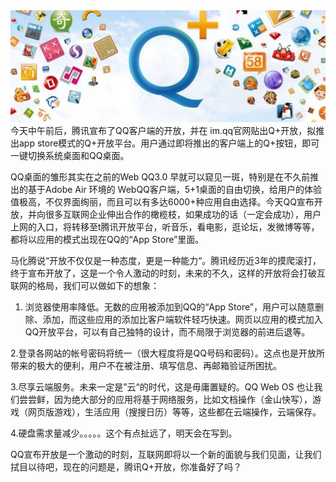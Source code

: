 <img src="/blog/images/qplus.jpg"/>
今天中午前后，腾讯宣布了QQ客户端的开放，并在 im.qq官网贴出Q+开放，拟推出app store模式的Q+开放平台。用户通过即将推出的客户端上的Q+按钮，即可一键切换系统桌面和QQ桌面。

QQ桌面的雏形其实在之前的Web QQ3.0 早就可以窥见一斑，特别是在不久前推出的基于Adobe Air 环境的 WebQQ客户端，5+1桌面的自由切换，给用户的体验值极高，不仅界面绚丽，而且可以有多达6000+种应用自由选择。今天QQ宣布开放，并向很多互联网企业伸出合作的橄榄枝，如果成功的话（一定会成功），用户上网的入口，将转移至t腾讯开放平台，听音乐，看电影，逛论坛，发微博等等，都将以应用的模式出现在QQ的“App Store”里面。

马化腾说“开放不仅仅是一种态度，更是一种能力“。腾讯经历近3年的摸爬滚打，终于宣布开放了，这是一个令人激动的时刻，未来的不久，这样的开放将会打破互联网的格局，我们可以做如下的想象：

1. 浏览器使用率降低。无数的应用被添加到QQ的“App Store”，用户可以随意删除、添加，而这些应用的添加比客户端软件轻巧快速。网页以应用的模式加入QQ开放平台，可以有自己独特的设计，而不局限于浏览器的前进后退等。

2.登录各网站的帐号密码将统一（很大程度将是QQ号码和密码）。这点也是开放所带来的极大的便利，用户不在被注册、填写信息、再邮箱验证所困扰。

3.尽享云端服务。未来一定是”云“的时代，这是毋庸置疑的。QQ Web OS 也让我们尝尝鲜，因为绝大部分的应用将基于网络服务，比如文档操作（金山快写），游戏（网页版游戏），生活应用（搜搜日历）等等，这些都在云端操作，云端保存。

 4.硬盘需求量减少。。。。。这个有点扯远了，明天会在写到。

QQ宣布开放是一个激动的时刻，互联网即将以一个新的面貌与我们见面，让我们拭目以待吧，现在的问题是，腾讯Q+开放，你准备好了吗？
